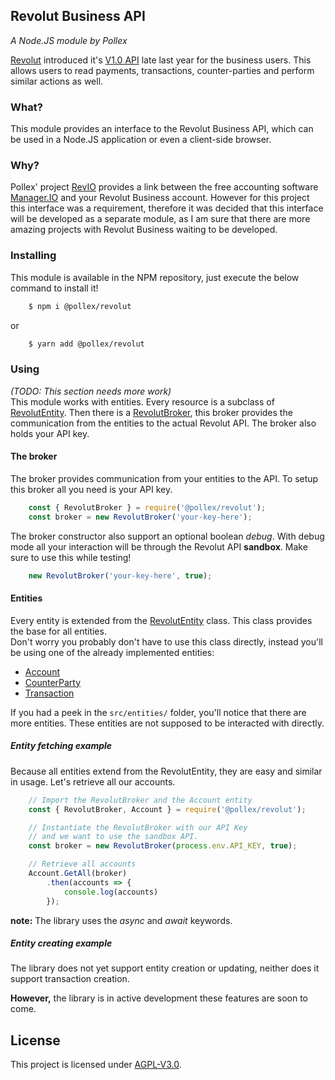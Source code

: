 Revolut Business API
---
*A Node.JS module by Pollex*

[Revolut](https://www.revolut.com/) introduced it's
[V1.0 API](https://revolutdev.github.io/business-api) late last year for
the business users. This allows users to read payments, transactions, counter-parties
and perform similar actions as well.

### What?
This module provides an interface to the Revolut Business API, which can be used
in a Node.JS application or even a client-side browser.

### Why?
Pollex' project [RevIO](https://github.com/PollexProjects/RevIO) provides a link
between the free accounting software [Manager.IO](https://manager.io/) and your
Revolut Business account.
However for this project this interface was a requirement, therefore it was decided
that this interface will be developed as a separate module, as I am sure that
there are more amazing projects with Revolut Business waiting to be developed.

### Installing
This module is available in the NPM repository, just execute the below command
to install it!

```sh
    $ npm i @pollex/revolut
```
or
```sh
    $ yarn add @pollex/revolut
```


### Using
*(TODO: This section needs more work)*  
This module works with entities. Every resource is a subclass of [RevolutEntity](src/entities/RevolutEntity.js). Then there is a [RevolutBroker](src/RevolutBroker.js), this broker provides the communication from the entities to the actual Revolut API. The broker also holds your API key.

#### The broker
The broker provides communication from your entities to the API. To setup this broker all you need is your API key.

```js
    const { RevolutBroker } = require('@pollex/revolut');
    const broker = new RevolutBroker('your-key-here');
```

The broker constructor also support an optional boolean *debug*. With debug mode all your interaction will be through the Revolut API **sandbox**. Make sure to use this while testing!

```js
    new RevolutBroker('your-key-here', true);
```

#### Entities
Every entity is extended from the [RevolutEntity](src/entities/RevolutEntity.js) class. This class provides the base for all entities.  
Don't worry you probably don't have to use this class directly, instead you'll be using one of the already implemented entities:

 - [Account](src/entities/Account.js)
 - [CounterParty](src/entities/CounterParty.js)
 - [Transaction](src/entities/Transaction.js)

If you had a peek in the `src/entities/` folder, you'll notice that there are more entities. These entities are not supposed to be interacted with directly.

##### Entity fetching example
Because all entities extend from the RevolutEntity, they are easy and similar in usage. Let's retrieve all our accounts.

```js
    // Import the RevolutBroker and the Account entity
    const { RevolutBroker, Account } = require('@pollex/revolut');

    // Instantiate the RevolutBroker with our API Key
    // and we want to use the sandbox API.
    const broker = new RevolutBroker(process.env.API_KEY, true);

    // Retrieve all accounts
    Account.GetAll(broker)
        .then(accounts => {
            console.log(accounts)
        });
```

**note:** The library uses the *async* and *await* keywords.

##### Entity creating example
The library does not yet support entity creation or updating, neither does it support transaction creation.  

**However,** the library is in active development these features are soon to come.

## License
This project is licensed under [AGPL-V3.0](LICENSE).
